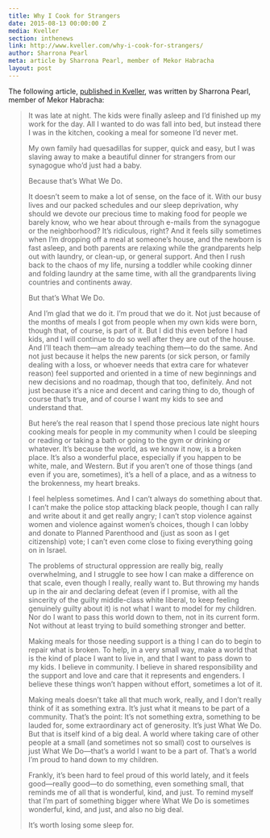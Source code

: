 ```yaml
---
title: Why I Cook for Strangers
date: 2015-08-13 00:00:00 Z
media: Kveller
section: inthenews
link: http://www.kveller.com/why-i-cook-for-strangers/
author: Sharrona Pearl
meta: article by Sharrona Pearl, member of Mekor Habracha
layout: post
---
```


The following article, [published in Kveller](http://www.kveller.com/why-i-cook-for-strangers/), was written by Sharrona Pearl, member of Mekor Habracha:

>It was late at night. The kids were finally asleep and I’d finished up my work for the day. All I wanted to do was fall into bed, but instead there I was in the kitchen, cooking a meal for someone I’d never met.
>
>My own family had quesadillas for supper, quick and easy, but I was slaving away to make a beautiful dinner for strangers from our synagogue who’d just had a baby.
>
>Because that’s What We Do.
>
>It doesn’t seem to make a lot of sense, on the face of it. With our busy lives and our packed schedules and our sleep deprivation, why should we devote our precious time to making food for people we barely know, who we hear about through e-mails from the synagogue or the neighborhood? It’s ridiculous, right? And it feels silly sometimes when I’m dropping off a meal at someone’s house, and the newborn is fast asleep, and both parents are relaxing while the grandparents help out with laundry, or clean-up, or general support. And then I rush back to the chaos of my life, nursing a toddler while cooking dinner and folding laundry at the same time, with all the grandparents living countries and continents away.
>
>But that’s What We Do.
>
>And I’m glad that we do it. I’m proud that we do it. Not just because of the months of meals I got from people when my own kids were born, though that, of course, is part of it. But I did this even before I had kids, and I will continue to do so well after they are out of the house. And I’ll teach them—am already teaching them—to do the same. And not just because it helps the new parents (or sick person, or family dealing with a loss, or whoever needs that extra care for whatever reason) feel supported and oriented in a time of new beginnings and new decisions and no roadmap, though that too, definitely. And not just because it’s a nice and decent and caring thing to do, though of course that’s true, and of course I want my kids to see and understand that.
>
>But here’s the real reason that I spend those precious late night hours cooking meals for people in my community when I could be sleeping or reading or taking a bath or going to the gym or drinking or whatever. It’s because the world, as we know it now, is a broken place. It’s also a wonderful place, especially if you happen to be white, male, and Western. But if you aren’t one of those things (and even if you are, sometimes), it’s a hell of a place, and as a witness to the brokenness, my heart breaks.
>
>I feel helpless sometimes. And I can’t always do something about that. I can’t make the police stop attacking black people, though I can rally and write about it and get really angry; I can’t stop violence against women and violence against women’s choices, though I can lobby and donate to Planned Parenthood and (just as soon as I get citizenship) vote; I can’t even come close to fixing everything going on in Israel.
>
>The problems of structural oppression are really big, really overwhelming, and I struggle to see how I can make a difference on that scale, even though I really, really want to. But throwing my hands up in the air and declaring defeat (even if I promise, with all the sincerity of the guilty middle-class white liberal, to keep feeling genuinely guilty about it) is not what I want to model for my children. Nor do I want to pass this world down to them, not in its current form. Not without at least trying to build something stronger and better.
>
>Making meals for those needing support is a thing I can do to begin to repair what is broken. To help, in a very small way, make a world that is the kind of place I want to live in, and that I want to pass down to my kids. I believe in community. I believe in shared responsibility and the support and love and care that it represents and engenders. I believe these things won’t happen without effort, sometimes a lot of it.
>
>Making meals doesn’t take all that much work, really, and I don’t really think of it as something extra. It’s just what it means to be part of a community. That’s the point: It’s not something extra, something to be lauded for, some extraordinary act of generosity. It’s just What We Do. But that is itself kind of a big deal. A world where taking care of other people at a small (and sometimes not so small) cost to ourselves is just What We Do—that’s a world I want to be a part of. That’s a world I’m proud to hand down to my children.
>
>Frankly, it’s been hard to feel proud of this world lately, and it feels good—really good—to do something, even something small, that reminds me of all that is wonderful, kind, and just. To remind myself that I’m part of something bigger where What We Do is sometimes wonderful, kind, and just, and also no big deal.
>
>It’s worth losing some sleep for.